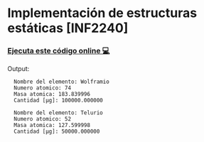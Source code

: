 # Implementación de estructuras estáticas [INF2240]
### [Ejecuta este código online 💻](https://rextester.com/KVXVS26167)

Output:

```
  Nombre del elemento: Wolframio
  Numero atomico: 74
  Masa atomica: 183.839996
  Cantidad [µg]: 100000.000000

  Nombre del elemento: Telurio
  Numero atomico: 52
  Masa atomica: 127.599998
  Cantidad [µg]: 50000.000000

```